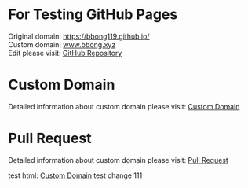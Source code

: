 # For Testing GitHub Pages
  Original domain: https://bbong119.github.io/  
  Custom domain: www.bbong.xyz  
  Edit please visit: [GitHub Repository](https://github.com/BBong119/bbong119.github.io/blob/master/README.md)  


# Custom Domain
  Detailed information about custom domain please visit: [Custom Domain](customDomain.md) 
  
# Pull Request
  Detailed information about custom domain please visit: <a href="{{ site.globalUral.testurl1 }}">Pull Request</a>  
  
  
  test html: <a href="{{ site.globalUral.testurl2 }}">Custom Domain</a> 
  test change 111

  
